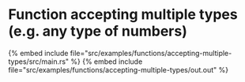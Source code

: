 # Function accepting multiple types (e.g. any type of numbers)


{% embed include file="src/examples/functions/accepting-multiple-types/src/main.rs" %}
{% embed include file="src/examples/functions/accepting-multiple-types/out.out" %}


